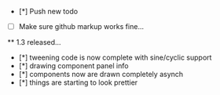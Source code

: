 
- [*] Push new todo
- [ ] Make sure github markup works fine...


** 1.3 released...
- [*] tweening code is now complete with sine/cyclic support
- [*] drawing component panel info
- [*] components now are drawn completely asynch
- [*] things are starting to look prettier